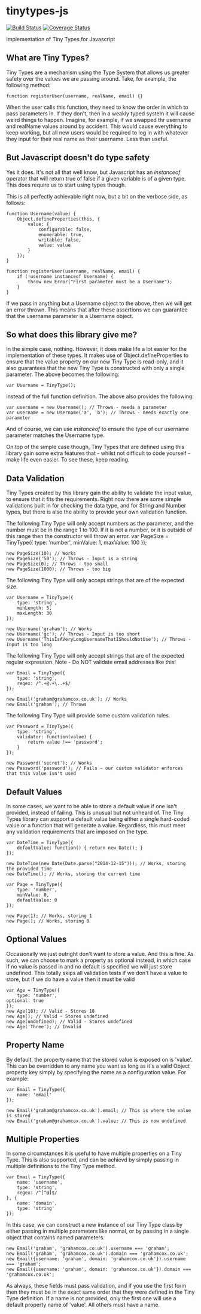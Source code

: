tinytypes-js
============
[![Build Status](https://travis-ci.org/sazzer/tinytypes-js.svg?branch=master)](https://travis-ci.org/sazzer/tinytypes-js)
[![Coverage Status](https://coveralls.io/repos/sazzer/tinytypes-js/badge.png?branch=master)](https://coveralls.io/r/sazzer/tinytypes-js?branch=master)

Implementation of Tiny Types for Javascript


What are Tiny Types?
--------------------
Tiny Types are a mechanism using the Type System that allows us greater safety over the values we are passing around. Take, for example, the following method:

    function registerUser(username, realName, email) {}

When the user calls this function, they need to know the order in which to pass parameters in. If they don't, then in a weakly typed system it will cause weird things to happen. Imagine, for example, if we swapped thr username and realName values around by accident. This would cause everything to keep working, but all new users would be required to log in with whatever they input for their real name as their username. Less than useful.

But Javascript doesn't do type safety
-------------------------------------

Yes it does. It's not all that well know, but Javascript has an *instanceof* operator that will return true of false if a given variable is of a given type. This does require us to start using types though. 

This is all perfectly achievable right now, but a bit on the verbose side, as follows:

    function Username(value) {
        Object.defineProperties(this, {
            value: {
                configurable: false,
                enumerable: true,
                writable: false,
                value: value
            }
        });
    }

    function registerUser(username, realName, email) {
        if (!username instanceof Username) {
            throw new Error("First parameter must be a Username");
        }
    }

If we pass in anything but a Username object to the above, then we will get an error thrown. This means that after these assertions we can guarantee that the username parameter is a Username object.

So what does this library give me?
----------------------------------

In the simple case, nothing. However, it does make life a lot easier for the implementation of these types. It makes use of Object.defineProperties to ensure that the value property on our new Tiny Type is read-only, and it also guarantees that the new Tiny Type is constructed with only a single parameter. The above becomes the following:

    var Username = TinyType();

instead of the full function definition. The above also provides the following:

    var username = new Username(); // Throws - needs a parameter
    var username = new Username('a', 'b'); // Throws - needs exactly one parameter

And of course, we can use *instanceof* to ensure the type of our username parameter matches the Username type.

On top of the simple case though, Tiny Types that are defined using this library gain some extra features that - whilst not difficult to code yourself - make life even easier. To see these, keep reading.

Data Validation
---------------
Tiny Types created by this library gain the ability to validate the input value, to ensure that it fits the requirements. Right now there are some simple validations built in for checking the data type, and for String and Number types, but there is also the ability to provide your own validation function.

The following Tiny Type will only accept numbers as the parameter, and the number must be in the range 1 to 100. If it is not a number, or it is outside of this range then the constructor will throw an error.
    var PageSize = TinyType({
        type: 'number',
        minValue: 1,
        maxValue: 100
    });

    new PageSize(10); // Works
    new PageSize('50'); // Throws - Input is a string
    new PageSize(0); // Throws - too small
    new PageSize(1000); // Throws - too big

The following Tiny Type will only accept strings that are of the expected size. 

    var Username = TinyType({
        type: 'string',
        minLength: 5,
        maxLength: 30
    });

    new Username('graham'); // Works
    new Username('gc'); // Throws - Input is too short
    new Username('ThisIsAVeryLongUsernameThatIShouldNotUse'); // Throws - Input is too long

The following Tiny Type will only accept strings that are of the expected regular expression. Note - Do NOT validate email addresses like this!

    var Email = TinyType({
        type: 'string',
        regex: /^.+@.+\..+$/
    });

    new Email('graham@grahamcox.co.uk'); // Works
    new Email('graham'); // Throws

The following Tiny Type will provide some custom validation rules.

    var Password = TinyType({
        type: 'string', 
        validator: function(value) {
            return value !== 'password';
        }
    });

    new Password('secret'); // Works
    new Password('password'); // Fails - our custom validator enforces that this value isn't used

Default Values
--------------
In some cases, we want to be able to store a default value if one isn't provided, instead of failing. This is unusual but not unheard of. The Tiny Types library can support a default value being either a single hard-coded value or a function that will generate a value. Regardless, this must meet any validation requirements that are imposed on the type.

    var DateTime = TinyType({
        defaultValue: function() { return new Date(); }
    });

    new DateTime(new Date(Date.parse("2014-12-15"))); // Works, storing the provided time
    new DateTime(); // Works, storing the current time

    var Page = TinyType({
        type: 'number',
        minValue: 0,
        defaultValue: 0
    });

    new Page(1); // Works, storing 1
    new Page(); // Works, storing 0
    
Optional Values
---------------
Occasionally we just outright don't want to store a value. And this is fine. As such, we can choose to mark a property as optional instead, in which case if no value is passed in and no default is specified we will just store undefined. This totally skips all validation tests if we don't have a value to store, but if we do have a value then it must be valid

    var Age = TinyType({
        type: 'number',
	optional: true
    });
    new Age(18); // Valid - Stores 18
    new Age(); // Valid - Stores undefined
    new Age(undefined); // Valid - Stores undefined
    new Age('Three'); // Invalid

Property Name
-------------
By default, the property name that the stored value is exposed on is 'value'. This can be overridden to any name you want as long as it's a valid Object property key simply by specifying the name as a configuration value. For example:

    var Email = TinyType({
        name: 'email'
    });

    new Email('graham@grahamcox.co.uk').email; // This is where the value is stored
    new Email('graham@grahamcox.co.uk').value; // This is now undefined


Multiple Properties
-------------------
In some circumstances it is useful to have multiple properties on a Tiny Type. This is also supported, and can be achievd by simply passing in multiple definitions to the Tiny Type method. 

    var Email = TinyType({
        name: 'username',
        type: 'string',
        regex: /^[^@]$/
    }, {
        name: 'domain',
        type: 'string'
    });

In this case, we can construct a new instance of our Tiny Type class by either passing in multiple parameters like normal, or by passing in a single object that contains named parameters. 

    new Email('graham', 'grahamcox.co.uk').username === 'graham';
    new Email('graham', 'grahamcox.co.uk').domain === 'grahamcox.co.uk';
    new Email({username: 'graham', domain: 'grahamcox.co.uk'}).username === 'graham';
    new Email({username: 'graham', domain: 'grahamcox.co.uk'}).domain === 'grahamcox.co.uk';

As always, these fields must pass validation, and if you use the first form then they must be in the exact same order that they were defined in the Tiny Type definition. If a name is not provided, only the first one will use a default property name of 'value'. All others must have a name.
